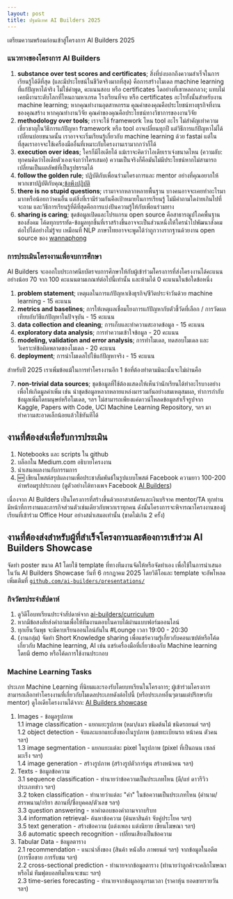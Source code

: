 ```yaml
---
layout: post
title: ปฐมนิเทศ AI Builders 2025
---
```


เตรียมความพร้อมก่อนเข้าสู่โครงการ AI Builders 2025

### แนวทางของโครงการ AI Builders

1. **substance over test scores and certificates**; สิ่งที่บ่งบอกถึงความสำเร็จในการเรียนรู้ได้ดีที่สุด (และมีประโยชน์ในชีวิตจริงมากที่สุด) คือการสร้างโมเดล machine learning ที่แก้ปัญหาได้จริง ไม่ใช่คำพูด, คะแนนสอบ หรือ certificates ใดอย่างที่เขาหลอกลวง; แทบไม่เคยมีงานระดับโลกที่ไหนถามหาเกรด โรงเรียนที่จบ หรือ certificates อะไรทั้งนั้นสำหรับงาน machine learning; หากคุณทำงานอุตสาหกรรม คุณค่าของคุณคือประโยชน์ทางธุรกิจที่งานของคุณสร้าง หากคุณทำงานวิจัย คุณค่าของคุณคือประโยชน์ทางวิชาการของงานวิจัย
2. **methodology over tools**; เราจะใช้ framework ไหน tool อะไร ไม่สำคัญเท่าความเชี่ยวชาญในวิธีการแก้ปัญหา framework หรือ tool อาจเปลี่ยนทุกปี แต่วิธีการแก้ปัญหาไม่ได้เปลี่ยนบ่อยขนาดนั้น เราอาจจะเริ่มเรียนรู้เกี่ยวกับ machine learning ด้วย fastai แต่ในที่สุดเราอาจจะใช้เครื่องมืออื่นที่เหมาะกับโครงงานเรามากกว่าก็ได้
3. **execution over ideas**; ใครก็มีไอเดียได้ แม้เราจะคิดว่าไอเดียเราเจ๋งขนาดไหน (ความลับ: ทุกคนคิดว่าไอเดียตัวเองเจ๋งกว่าใครเสมอ) ความเป็นจริงก็คือมันไม่มีประโยชน์หากไม่สามารถเปลี่ยนเป็นผลลัพธ์ที่เป็นรูปธรรมได้
4. **follow the golden rule**; ปฏิบัติกับเพื่อนร่วมโครงการและ mentor อย่างที่คุณอยากให้พวกเขาปฏิบัติกับคุณ;[ข้อพึงปฏิบัติ](https://ai-builders.github.io/code-of-conduct/)
5. **there is no stupid questions**; เรามาจากหลากหลายพื้นฐาน บางคนอาจจะเคยทำอะไรมามากหรือน้อยกว่าคนอื่น แต่สิ่งที่เรามีร่วมกันคือเป้าหมายในการเรียนรู้ ไม่มีคำถามใดง่ายเกินไปที่จะถาม และวิธีการเรียนรู้ที่ดีที่สุดคือการแบ่งปันความรู้ให้กับเพื่อนร่วมทาง
6. **sharing is caring**; ชุดข้อมูลเปิดและโปรแกรม open source คือสาธารณูปโภคพื้นฐานของสังคม โค้ดทุกบรรทัด-ข้อมูลทุกชิ้นที่เราสร้างขึ้นอาจจะเป็นส่วนหนึ่งให้ใครนำไปพัฒนาสังคมต่อไปได้อย่างไม่รู้จบ เหมือนที่ NLP ภาษาไทยอาจจะพูดได้ว่าถูกวางรากฐานด้วยงาน open source ของ [wannaphong](https://github.com/wannaphong)

### การประเมินโครงงานเพื่อจบการศึกษา

AI Builders จะออกใบประกาศนียบัตรจบการศึกษาให้กับผู้เข้าร่วมโครงการที่ส่งโครงงานได้คะแนนอย่างน้อย 70 จาก 100 คะแนนตามเกณฑ์ต่อไปนี้เท่านั้น และห้ามได้ 0 คะแนนในข้อใดข้อหนึ่ง

1. **problem statement**; เหตุผลในการแก้ปัญหาเชิงธุรกิจ/ชีวิตประจำวันด้วย machine learning - 15 คะแนน
2. **metrics and baselines**; การให้เหตุผลเชื่อมโยงการแก้ปัญหากับตัวชี้วัดที่เลือก / การวัดผลเทียบกับวิธีแก้ปัญหาในปัจจุบัน - 15 คะแนน
3. **data collection and cleaning**; การเก็บและทำความสะอาดข้อมูล - 15 คะแนน
4. **exploratory data analysis**; การทำความเข้าใจข้อมูล - 20 คะแนน
5. **modeling, validation and error analysis**; การทำโมเดล, ทดสอบโมเดล และวิเคราะห์ข้อผิดพลาดของโมเดล - 20 คะแนน
6. **deployment**; การนำโมเดลไปใช้แก้ปัญหาจริง - 15 คะแนน

สำหรับปี 2025 เราเพิ่มข้อแม้ในการทำโครงงานอีก 1 ข้อที่ต้องทำตามมิฉะนั้นจะไม่ผ่านคือ

7. **non-trivial data sources**; ชุดข้อมูลที่ใช้ต้องแสดงให้เห็นว่านักเรียนได้ทำอะไรบางอย่างเพื่อให้เกิดมูลค่าเพิ่ม เช่น นำชุดข้อมูลหลากหลายแหล่งมารวมกันอย่างสมเหตุสมผล, ทำการกำกับข้อมูลเพิ่มโดยมนุษย์หรือโมเดล, ฯลฯ ไม่สามารถเพียงแค่ดาวน์โหลดข้อมูลสำเร็จรูปจาก Kaggle, Papers with Code, UCI Machine Learning Repository, ฯลฯ มาทำความสะอาดเล็กน้อยแล้วใช้ทันทีได้

## งานที่ต้องส่งเพื่อรับการประเมิน

1. Notebooks และ scripts ใน github
2. บล็อกใน Medium.com อธิบายโครงงาน
3. นำเสนอผลงานกับกรรมการ
4. 🆕 เขียนโพสต์สรุปผลงานเพื่อประชาสัมพันธ์ในรูปแบบโพสต์ Facebook ความยาว 100-200 คำพร้อมรูปประกอบ (ดูตัวอย่างได้ทางเพจ Facebook [AI Builders](https://www.facebook.com/aibuildersx))

เนื่องจาก AI Builders เป็นโครงการที่สร้างขึ้นด้วยอาสาสมัครและเงินบริจาค mentor/TA ทุกท่านมีหน้าที่การงานและภารกิจส่วนตัวเช่นเดียวกับพวกเราทุกคน
ดังนั้นโครงการจะพิจารณาโครงงานของผู้เรียนที่เข้าร่วม Office Hour อย่างสม่ำเสมอเท่านั้น (ขาดไม่เกิน 2 ครั้ง)

## งานที่ต้องส่งสำหรับผู้ที่สำเร็จโครงการและต้องการเข้าร่วม AI Builders Showcase

จัดทำ poster ขนาด A1 โดยใช้ template ที่ทางทีมงานจัดให้หรือจัดทำเอง เพื่อใช้ในการนำเสนอในวัน AI Builders Showcase วันที่ 6 กรกฎาคม 2025 โดยวิดีโอและ template จะอัพโหลดเพิ่มเติมที่ [`github.com/ai-builders/presentations/`](https://github.com/ai-builders/presentations/)

### กิจวัตรประจำสัปดาห์

1. ดูวิดีโอบทเรียนประจำสัปดาห์จาก [ai-builders/curriculum](https://github.com/ai-builders/curriculum)
2. หากมีข้อสงสัยส่งคำถามเพื่อให้ทีมงานตอบในคาบได้ผ่านแบบฟอร์มออนไลน์
3. ทุกเย็นวันพุธ จะมีคาบเรียนออนไลน์กันใน #Lounge เวลา 19:00 - 20:30
4. (งานกลุ่ม) จัดทำ Short Knowledge sharing เพื่อแชร์ความรู้เกี่ยวกับคอนเซปต์หรือโค้ดเกี่ยวกับ Machine learning, AI เช่น แชร์เครื่องมือที่เกี่ยวข้องกับ Machine learning โดยมี demo หรือโค้ดการใช้งานประกอบ

### Machine Learning Tasks

ประเภท Machine Learning ที่นิยมและรองรับโดยบทเรียนในโครงการ; ผู้เข้าร่วมโครงการสามารถเลือกทำโครงงานที่เกี่ยวกับโมเดลประเภทดังต่อไปนี้ (หรือประเภทอื่นๆตามแต่ปรึกษากับ mentor) ดูไอเดียโครงงานได้จาก: [AI Builders showcase](https://ai-builders.github.io/showcase)

1. Images - ข้อมูลรูปภาพ \
   1.1 image classification - แยกแยะรูปภาพ (หมา/แมว ชนิดต้นไม้ ชนิดรถยนต์ ฯลฯ) \
   1.2 object detection - จับและแยกแยะสิ่งของในรูปภาพ (เลขทะเบียนรถ หน้าคน ตัวคน ฯลฯ) \
   1.3 image segmentation - แยกแยะแต่ละ pixel ในรูปภาพ (pixel ที่เป็นถนน เซลล์มะเร็ง ฯลฯ) \
   1.4 image generation - สร้างรูปภาพ (สร้างรูปตัวการ์ตูน สร้างหน้าคน ฯลฯ)
2. Texts - ข้อมูลข้อความ \
   3.1 sequence classification - ทำนายว่าข้อความเป็นประเภทไหน (ดี/แย่ ดาวรีวิว ประเภทข่าว ฯลฯ) \
   3.2 token classification - ทำนายว่าแต่ละ "คำ" ในข้อความเป็นประเภทไหน (คำนาม/สรรพนาม/กริยา สถานที่/ชื่อบุคคล/ตัวเลข ฯลฯ) \
   3.3 question answering - หาคำตอบของคำถามจากบริบท \
   3.4 information retrieval- ค้นหาข้อความ (ค้นหาสินค้า จับคู่ประโยค ฯลฯ) \
   3.5 text generation - สร้างข้อความ (แต่งเพลง แต่งนิยาย เขียนโฆษณา ฯลฯ) \
   3.6 automatic speech recognition - เปลี่ยนเสียงเป็นข้อความ
3. Tabular Data - ข้อมูลตาราง \
   2.1 recommendation - แนะนำสิ่งของ (สินค้า หนังสือ ภาพยนต์ ฯลฯ) จากข้อมูลในอดีต (การซื้อขาย การรับชม ฯลฯ) \
   2.2 cross-sectional prediction - ทำนายจากข้อมูลตาราง (ทำนายว่าลูกค้าจะคลิกโฆษณาหรือไม่ ทีมฟุตบอลทีมไหนจะชนะ ฯลฯ) \
   2.3 time-series forecasting - ทำนายจากข้อมูลอนุกรมเวลา (ราคาหุ้น ยอดขายรายวัน ฯลฯ)
